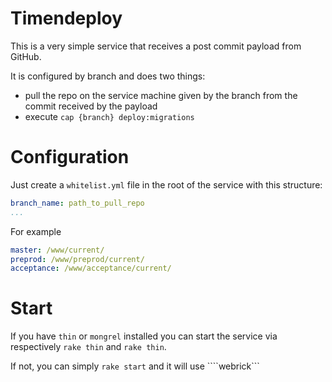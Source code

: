 # Timendeploy

This is a very simple service that receives a post commit payload from GitHub.

It is configured by branch and does two things:
- pull the repo on the service machine given by the branch from the commit received by the payload
- execute ```cap {branch} deploy:migrations```


Configuration
===

Just create a ```whitelist.yml``` file in the root of the service with this structure:

```yaml
branch_name: path_to_pull_repo
...
```

For example
```yaml
master: /www/current/
preprod: /www/preprod/current/
acceptance: /www/acceptance/current/
```

Start
===

If you have ```thin``` or ```mongrel``` installed you can start the service via respectively ```rake thin``` and ```rake thin```.

If not, you can simply ```rake start``` and it will use ````webrick```


